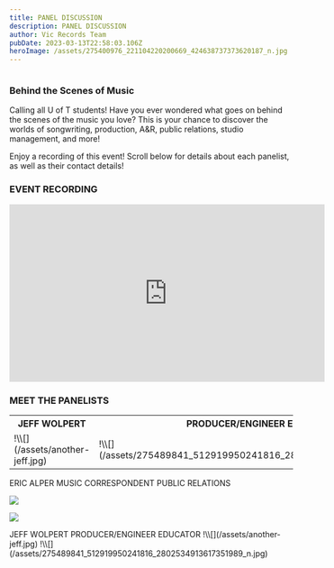 ```yaml
---
title: PANEL DISCUSSION
description: PANEL DISCUSSION
author: Vic Records Team
pubDate: 2023-03-13T22:58:03.106Z
heroImage: /assets/275400976_221104220200669_424638737373620187_n.jpg
---
```

![]()

### Behind the Scenes of Music

Calling all U of T students! Have you ever wondered what goes on behind the scenes of the music you love? This is your chance to discover the worlds of songwriting, production, A&R, public relations, studio management, and more! 

Enjoy a recording of this event! Scroll below for details about each panelist, as well as their contact details! 

### EVENT RECORDING

<iframe width="560" height="315" src="https://www.youtube.com/embed/efrZJxom9K8?si=TqXKIEOUwwWt6c3h" title="YouTube video player" frameborder="0" allow="accelerometer; autoplay; clipboard-write; encrypted-media; gyroscope; picture-in-picture; web-share" allowfullscreen></iframe>

### MEET THE PANELISTS

<table>
<tr>

<th> JEFF WOLPERT </th>
<th> PRODUCER/ENGINEER EDUCATOR </th>
</tr>
<tr>
<td>
!\\[](/assets/another-jeff.jpg)
</td>
<td>
!\\[](/assets/275489841_512919950241816_2802534913617351989_n.jpg)
</td>
</tr>
</table>

<th> ERIC ALPER </th>
<th> MUSIC CORRESPONDENT PUBLIC RELATIONS </th>
</tr>
<tr>
<td>

![](/assets/another-eric.jpg)

</td>
<td>


![](/assets/275634297_1019045598970820_1030007935101941548_n.jpg)


</td>
</tr>
</table>

<th> JEFF WOLPERT </th>
<th> PRODUCER/ENGINEER EDUCATOR </th>
</tr>
<tr>
<td>
!\\[](/assets/another-jeff.jpg)
</td>
<td>
!\\[](/assets/275489841_512919950241816_2802534913617351989_n.jpg)
</td>
</tr>
</table>